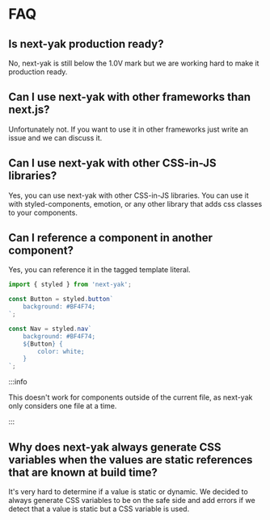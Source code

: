 # FAQ

## Is next-yak production ready?

No, next-yak is still below the 1.0V mark but we are working hard to make it production ready.

## Can I use next-yak with other frameworks than next.js?

Unfortunately not. If you want to use it in other frameworks just write an issue and we can discuss it.

## Can I use next-yak with other CSS-in-JS libraries?

Yes, you can use next-yak with other CSS-in-JS libraries. You can use it with styled-components, emotion, or any other library that 
adds css classes to your components.

## Can I reference a component in another component?

Yes, you can reference it in the tagged template literal. 
```jsx
import { styled } from 'next-yak';

const Button = styled.button`
	background: #BF4F74;
`;

const Nav = styled.nav`
	background: #BF4F74;
	${Button} {
		color: white;
	}
`;
```

:::info

This doesn't work for components outside of the current file, as next-yak only considers one file at a time.

:::

## Why does next-yak always generate CSS variables when the values are static references that are known at build time?

It's very hard to determine if a value is static or dynamic. We decided to always generate CSS variables to be on the safe side
and add errors if we detect that a value is static but a CSS variable is used.